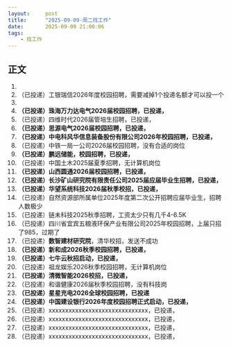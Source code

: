 ```yaml
---
layout:     post
title:      "2025-09-09-周二找工作"
date:       2025-09-09 21:00:06
tags:
    - 找工作
---
```







## 正文

1. 
1. （已投递）工银瑞信2026年度校园招聘，需要减掉1个投递名额才可以投一个
1. 
1. **（已投递）珠海万力达电气2026届校园招聘，已投递，**
1. （已投递）四维时代2026届管培生招聘，已投递，
1. **（已投递）思源电气2026届校园招聘，已投递，**
1. **（已投递）中电科风华信息装备股份有限公司2026年校园招聘，已投递，**
1. （已投递）中铁一局一公司2026届校园招聘，没有合适的岗位
1. **（已投递）鹏远储能，校园招聘，已投递，**
1. （已投递）中国土木2025届夏季招聘，无计算机岗位
1. **（已投递）山西圆通2026届校园招聘，已投递，**
1. **（已投递）长沙矿山研究院有限责任公司2025届应届毕业生招聘，已投递，**
1. **（已投递）华望系统科技2026届秋季校招，已投递，**
1. （已投递）自然资源部所属单位2025年度第二次公开招聘应届毕业生，招聘人数极少
1. （已投递）链未科技2025秋季招聘，工资太少只有几千4-6.5K
1. （已投递）四川省宜宾五粮液环保产业有限公司2025年校园招聘，上届只招了985，过期了
1. （已投递）**数智建材研究院**，清华校招，发送不成功
1. **（已投递）新和成2026秋季校园招聘，已投递，**
1. **（已投递）七牛云秋招启动，已投递，**
1. （已投递）祖龙娱乐2026秋季校园招聘，无计算机岗位
1. **（已投递）清微智能2026校招，已投递，**
1. （已投递）和谐健康2026届秋季校园招聘，没有科技岗
1. **（已投递）星星充电2026全球校园招聘，已投递**
1. **（已投递）中国建设银行2026年度校园招聘正式启动，已投递，**
1. （已投递）xxxxxxxxxxxxxxxxxxxxxxxxxxxxxx，已投递，
1. （已投递）xxxxxxxxxxxxxxxxxxxxxxxxxxxxxx，已投递，
1. （已投递）xxxxxxxxxxxxxxxxxxxxxxxxxxxxxx，已投递，
1. （已投递）xxxxxxxxxxxxxxxxxxxxxxxxxxxxxx，已投递，



















